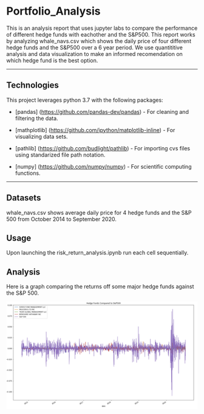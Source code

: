 # Portfolio_Analysis
This is an analysis report that uses jupyter labs to compare the performance of different hedge funds with eachother and the S&P500. This report works by analyzing whale_navs.csv which shows the daily price of four different hedge funds and the S&P500 over a 6 year period. We use quantititive analysis and data visualization to make an informed recomendation on which hedge fund is the best option.

---

## Technologies

This project leverages python 3.7 with the following packages:

* [pandas] (https://github.com/pandas-dev/pandas) - For cleaning and filtering the data.

* [mathplotlib] (https://github.com/ipython/matplotlib-inline) - For visualizing data sets.

* [pathlib] (https://github.com/budlight/pathlib) - For importing cvs files using standarized file path notation.

* [numpy] (https://github.com/numpy/numpy) - For scientific computing functions.

---

## Datasets

whale_navs.csv shows average daily price for 4 hedge funds and the S&P 500 from October 2014 to September 2020.

## Usage

Upon launching the risk_return_analysis.ipynb run each cell sequentially.

## Analysis

Here is a graph comparing the returns off some major hedge funds against the S&P 500.

![hedge](hedge_funds_compared.png)
